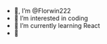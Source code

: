 - 👋, I’m @Florwin222
- 👀 I’m interested in coding
- 🌱 I’m currently learning React
- 💞️ 


<!---
Florwin222/Florwin222 is a ✨ special ✨ repository because its `README.md` (this file) appears on your GitHub profile.
You can click the Preview link to take a look at your changes.
--->
